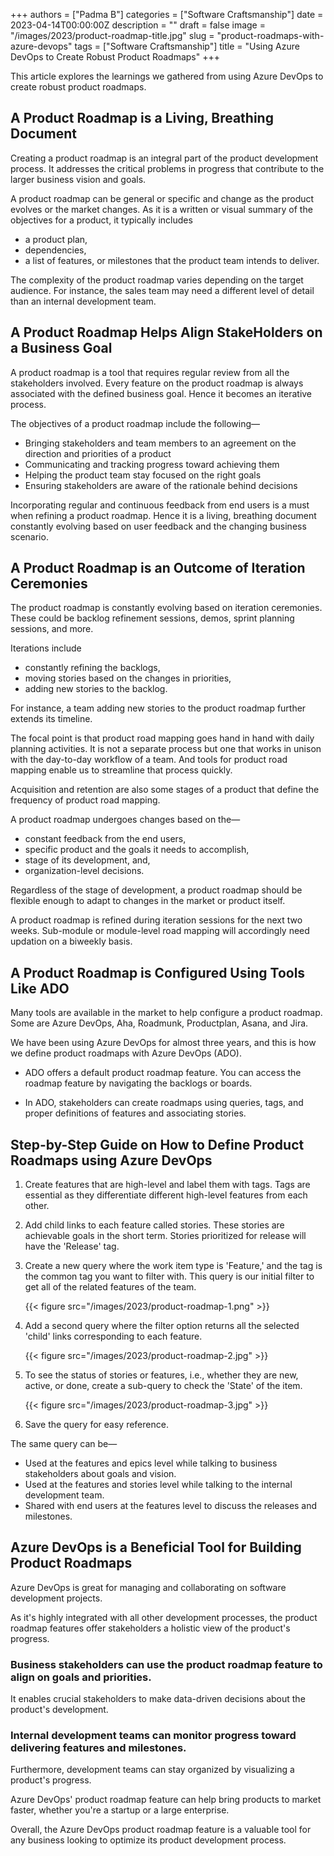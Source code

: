+++
authors = ["Padma B"]
categories = ["Software Craftsmanship"]
date = 2023-04-14T00:00:00Z
description = ""
draft = false
image = "/images/2023/product-roadmap-title.jpg"
slug = "product-roadmaps-with-azure-devops"
tags = ["Software Craftsmanship"]
title = "Using Azure DevOps to Create Robust Product Roadmaps"
+++


This article explores the learnings we gathered from using Azure DevOps to create robust product roadmaps. 

## A Product Roadmap is a Living, Breathing Document

Creating a product roadmap is an integral part of the product development process. It addresses the critical problems in progress that contribute to the larger business vision and goals.

A product roadmap can be general or specific and change as the product evolves or the market changes. As it is a written or visual summary of the objectives for a product, it typically includes
- a product plan,
- dependencies,
- a list of features,
or milestones that the product team intends to deliver.

The complexity of the product roadmap varies depending on the target audience. For instance, the sales team may need a different level of detail than an internal development team.

## A Product Roadmap Helps Align StakeHolders on a Business Goal

A product roadmap is a tool that requires regular review from all the stakeholders involved. Every feature on the product roadmap is always associated with the defined business goal. Hence it becomes an iterative process.

The objectives of a product roadmap include the following—

- Bringing stakeholders and team members to an agreement on the direction and priorities of a product
- Communicating and tracking progress toward achieving them
- Helping the product team stay focused on the right goals
- Ensuring stakeholders are aware of the rationale behind decisions

Incorporating regular and continuous feedback from end users is a must when refining a product roadmap. Hence it is a living, breathing document constantly evolving based on user feedback and the changing business scenario.


## A Product Roadmap is an Outcome of Iteration Ceremonies

The product roadmap is constantly evolving based on iteration ceremonies. These could be backlog refinement sessions, demos, sprint planning sessions, and more. 

Iterations include 
- constantly refining the backlogs, 
- moving stories based on the changes in priorities,
- adding new stories to the backlog.

For instance, a team adding new stories to the product roadmap further extends its timeline. 

The focal point is that product road mapping goes hand in hand with daily planning activities. It is not a separate process but one that works in unison with the day-to-day workflow of a team. And tools for product road mapping enable us to streamline that process quickly.

Acquisition and retention are also some stages of a product that define the frequency of product road mapping.

A product roadmap undergoes changes based on the—
- constant feedback from the end users,
- specific product and the goals it needs to accomplish,
- stage of its development, and,
- organization-level decisions.

Regardless of the stage of development, a product roadmap should be flexible enough to adapt to changes in the market or product itself.

A product roadmap is refined during iteration sessions for the next two weeks. Sub-module or module-level road mapping will accordingly need updation on a biweekly basis.


## A Product Roadmap is Configured Using Tools Like ADO  

Many tools are available in the market to help configure a product roadmap. Some are Azure DevOps, Aha, Roadmunk, Productplan, Asana, and Jira.

We have been using Azure DevOps for almost three years, and this is how we define product roadmaps with Azure DevOps (ADO).

- ADO offers a default product roadmap feature. 
	You can access the roadmap feature by navigating the backlogs or boards. 

- In ADO, stakeholders can create roadmaps using queries, tags, and proper definitions of features and associating stories.

## Step-by-Step Guide on How to Define Product Roadmaps using Azure DevOps

1. Create features that are high-level and label them with tags. 
   Tags are essential as they differentiate different high-level features from each other.
   
1. Add child links to each feature called stories. 
    These stories are achievable goals in the short term. Stories prioritized for release will have the 'Release' tag. 
  
1.  Create a new query where the work item type is 'Feature,' and the tag is the common tag you want to filter with. 
    This query is our initial filter to get all of the related features of the team.
    
    {{< figure src="/images/2023/product-roadmap-1.png" >}}
    
1. Add a second query where the filter option returns all the selected 'child' links corresponding to each feature. 

    {{< figure src="/images/2023/product-roadmap-2.jpg" >}}
  
1. To see the status of stories or features, i.e., whether they are new, active, or done, create a sub-query to check the 'State' of the item.  
 
    {{< figure src="/images/2023/product-roadmap-3.jpg" >}}
 
1. Save the query for easy reference.


The same query can be—
- Used at the features and epics level while talking to business stakeholders about goals and vision.
- Used at the features and stories level while talking to the internal development team.
- Shared with end users at the features level to discuss the releases and milestones.

##  Azure DevOps is a Beneficial Tool for Building Product Roadmaps

Azure DevOps is great for managing and collaborating on software development projects.

As it's highly integrated with all other development processes, the product roadmap features offer stakeholders a holistic view of the product's progress.  

### Business stakeholders can use the product roadmap feature to align on goals and priorities.

It enables crucial stakeholders to make data-driven decisions about the product's development.

### Internal development teams can monitor progress toward delivering features and milestones.

Furthermore, development teams can stay organized by visualizing a product's progress.


Azure DevOps' product roadmap feature can help bring products to market faster, whether you're a startup or a large enterprise.

Overall, the Azure DevOps product roadmap feature is a valuable tool for any business looking to optimize its product development process.


